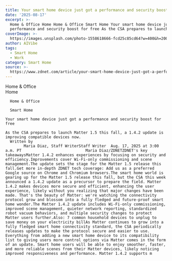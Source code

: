 ```yaml
---
title: Your smart home device just got a performance and security boost for free
date: '2025-08-17'
excerpt: >-
  Home & Office Home Home & Office Smart Home Your smart home device just got a
  performance and security boost for free As the CSA prepares to launch Ma...
coverImage: >-
  https://images.unsplash.com/photo-1558618666-fcd25c85cd64?w=400&h=200&fit=crop&auto=format
author: AIVibe
tags:
  - Smart Home
  - Work
category: Smart Home
source: >-
  https://www.zdnet.com/article/your-smart-home-device-just-got-a-performance-and-security-boost-for-free/
---
```

Home & Office      
      Home
    
      Home & Office
    
      Smart Home
       
    Your smart home device just got a performance and security boost for free
     
    As the CSA prepares to launch Matter 1.5 this fall, a 1.4.2 update is improving compatible devices now.
      Written by 
            Maria Diaz, Staff WriterStaff Writer  Aug. 17, 2025 at 3:00 a.m. PT                            Maria Diaz/ZDNETZDNET's key takeawaysMatter 1.4.2 enhances experiences by focusing on security and efficiency.Improvements cover Wi-Fi-only commissioning and scene management.The update sets the stage for the Matter 1.5 release this fall.Get more in-depth ZDNET tech coverage: Add us as a preferred Google source on Chrome and Chromium browsers.The smart home world is gearing up for the Matter 1.5 release this fall, but the CSA this week announced a 1.4.2 update as a precursor to prepare the field. Matter 1.4.2 makes devices more secure and efficient, enhancing the user experience, likely without you realizing that major changes have been made. That's the beauty of Matter: we're watching the connectivity protocol grow and blossom into a fully fledged and future-proof smart home wonder.The Matter 1.4.2 update includes Wi-Fi-only commissioning, improved scene management, quieter network reporting, standardized robot vacuum behaviors, and multiple security changes to protect Matter users further.Also: 7 common household devices to unplug to save money on your electricity billAs Matter continues to grow into a fully fledged smart home connectivity standard, the CSA periodically releases updates to make the protocol secure and easier to use. Everything from adding a new smart home device to its compatibility list to giving users more control options via Matter comes in the form of an update. Smart home users will be able to enjoy smoother, faster, and more reliable scenes from their Matter devices, likely noticing improved responsiveness and performance. Matter 1.4.2 supports m
